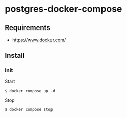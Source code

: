 # postgres-docker-compose

## Requirements

 - https://www.docker.com/

## Install

### Init

Start
```
$ docker compose up -d
```

Stop
```
$ docker compose stop
```